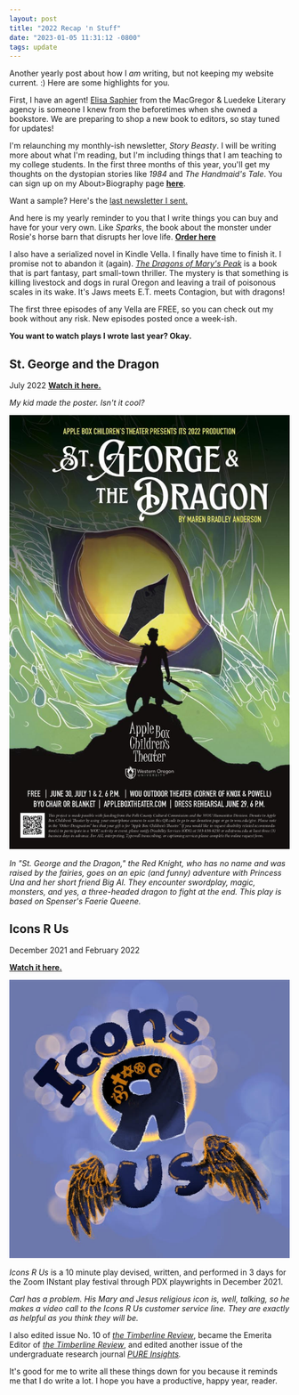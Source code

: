 ```yaml
---
layout: post
title: "2022 Recap 'n Stuff"
date: "2023-01-05 11:31:12 -0800"
tags: update
---
```


Another yearly post about how I *am* writing, but not keeping my website current. :) Here are some highlights for you.

First, I have an agent! [Elisa Saphier](https://www.macgregorandluedeke.com/about/agents/elisa-saphier-agent/) from the MacGregor & Luedeke Literary agency is someone I knew from the beforetimes when she owned a bookstore. We are preparing to shop a new book to editors, so stay tuned for updates!

I'm relaunching my monthly-ish newsletter, *Story Beasty*. I will be writing more about what I'm reading, but I'm including things that I am teaching to my college students. In the first three months of this year, you'll get my thoughts on the dystopian stories like *1984* and *The Handmaid's Tale*. You can sign up on my About>Biography page **[here](https://marens.com/about/)**.

Want a sample? Here's the [last newsletter I sent.](https://mailchi.mp/d653962717e3/marens-june-events-book-signing-and-play)

And here is my yearly reminder to you that I write things you can buy and have for your very own. Like *Sparks*, the book about the monster under Rosie's horse barn that disrupts her love life.  **[Order here](https://amzn.to/2JlV9pM)**

I also have a serialized novel in Kindle Vella. I finally have time to finish it. I promise not to abandon it (again).  *[The Dragons of Mary's Peak](https://www.amazon.com/kindle-vella/product/B094XRJQ8M)* is a book that is part fantasy, part small-town thriller. The mystery is that something is killing livestock and dogs in rural Oregon and leaving a trail of poisonous scales in its wake. It's Jaws meets E.T. meets Contagion, but with dragons!

The first three episodes of any Vella are FREE, so you can check out my book without any risk. New episodes posted once a week-ish.


**You want to watch plays I wrote last year? Okay.**

## St. George and the Dragon
July 2022
**[Watch it here.](https://www2.wou.edu/nora/woutv.video.viewer?pvideoid=1749)**

*My kid made the poster. Isn't it cool?*

![Dragon Eye Poster by Colleen Anderson](/img/StGeorgeAndTheDragon-poster.jpg "St. George and the Dragon Poster")

*In "St. George and the Dragon," the Red Knight, who has no name and was raised by the fairies, goes on an epic (and funny) adventure with Princess Una and her short friend Big Al. They encounter swordplay, magic, monsters, and yes, a three-headed dragon to fight at the end. This play is based on Spenser's Faerie Queene.*


## Icons R Us
December 2021 and February 2022

**[Watch it here.](https://youtu.be/n27ZgWxbNBw?t=3079)**

![alt text](/img/IconLogo.jpeg "Icons R Us Logo")

*Icons R Us* is a 10 minute play devised, written, and performed in 3 days for the Zoom INstant play festival through PDX playwrights in December 2021.

*Carl has a problem. His Mary and Jesus religious icon is, well, talking, so he makes a video call to the Icons R Us customer service line. They are exactly as helpful as you think they will be.*

I also edited issue No. 10 of *[the Timberline Review](http://timberlinereview.com/)*, became the Emerita Editor of *[the Timberline Review](http://timberlinereview.com/)*, and edited another issue of the undergraduate research journal *[PURE Insights](https://digitalcommons.wou.edu/pure/).*

It's good for me to write all these things down for you because it reminds me that I do write a lot. I hope you have a productive, happy year, reader.
